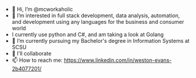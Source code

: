 - 👋 Hi, I’m @mcworkaholic
- 👀 I’m interested in full stack development, data analysis, automation, and development using any languages for the business and consumer world
- I currently use python and C#, and am taking a look at Golang
- 🌱 I’m currently pursuing my Bachelor's degree in Information Systems at SCSU
- 💞️ I'll collaborate
- 📫 How to reach me: https://www.linkedin.com/in/weston-evans-2b4077201/

<!---
mcworkaholic/mcworkaholic is a ✨ special ✨ repository because its `README.md` (this file) appears on your GitHub profile.
You can click the Preview link to take a look at your changes.
--->
